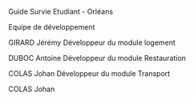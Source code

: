 Guide Survie Etudiant - Orléans

Equipe de développement

GIRARD Jérémy Développeur du module logement

DUBOC Antoine Développeur du module Restauration

COLAS Johan Développeur du module Transport

COLAS Johan